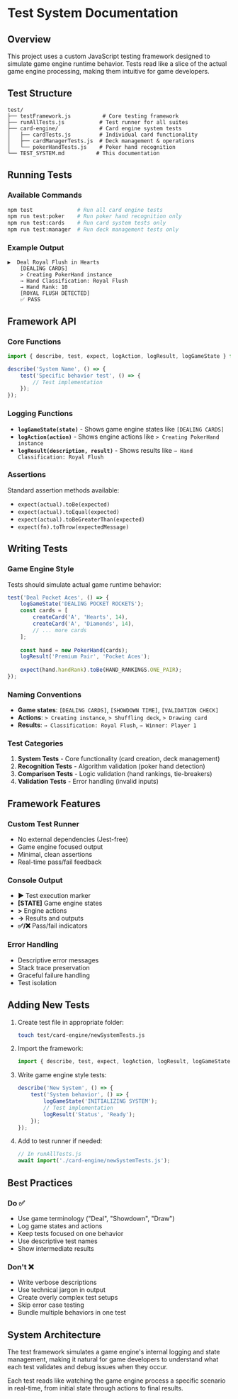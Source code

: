 # Test System Documentation

## Overview

This project uses a custom JavaScript testing framework designed to simulate game engine runtime behavior. Tests read like a slice of the actual game engine processing, making them intuitive for game developers.

## Test Structure

```
test/
├── testFramework.js          # Core testing framework
├── runAllTests.js           # Test runner for all suites
├── card-engine/             # Card engine system tests
│   ├── cardTests.js         # Individual card functionality
│   ├── cardManagerTests.js  # Deck management & operations
│   └── pokerHandTests.js    # Poker hand recognition
└── TEST_SYSTEM.md          # This documentation
```

## Running Tests

### Available Commands

```bash
npm test              # Run all card engine tests
npm run test:poker    # Run poker hand recognition only
npm run test:cards    # Run card system tests only
npm run test:manager  # Run deck management tests only
```

### Example Output

```
▶️  Deal Royal Flush in Hearts
    [DEALING CARDS]
    > Creating PokerHand instance
    → Hand Classification: Royal Flush
    → Hand Rank: 10
    [ROYAL FLUSH DETECTED]
    ✅ PASS
```

## Framework API

### Core Functions

```javascript
import { describe, test, expect, logAction, logResult, logGameState } from '../testFramework.js';

describe('System Name', () => {
    test('Specific behavior test', () => {
        // Test implementation
    });
});
```

### Logging Functions

- **`logGameState(state)`** - Shows game engine states like `[DEALING CARDS]`
- **`logAction(action)`** - Shows engine actions like `> Creating PokerHand instance`
- **`logResult(description, result)`** - Shows results like `→ Hand Classification: Royal Flush`

### Assertions

Standard assertion methods available:
- `expect(actual).toBe(expected)`
- `expect(actual).toEqual(expected)`
- `expect(actual).toBeGreaterThan(expected)`
- `expect(fn).toThrow(expectedMessage)`

## Writing Tests

### Game Engine Style

Tests should simulate actual game runtime behavior:

```javascript
test('Deal Pocket Aces', () => {
    logGameState('DEALING POCKET ROCKETS');
    const cards = [
        createCard('A', 'Hearts', 14),
        createCard('A', 'Diamonds', 14),
        // ... more cards
    ];
    
    const hand = new PokerHand(cards);
    logResult('Premium Pair', 'Pocket Aces');
    
    expect(hand.handRank).toBe(HAND_RANKINGS.ONE_PAIR);
});
```

### Naming Conventions

- **Game states**: `[DEALING CARDS]`, `[SHOWDOWN TIME]`, `[VALIDATION CHECK]`
- **Actions**: `> Creating instance`, `> Shuffling deck`, `> Drawing card`
- **Results**: `→ Classification: Royal Flush`, `→ Winner: Player 1`

### Test Categories

1. **System Tests** - Core functionality (card creation, deck management)
2. **Recognition Tests** - Algorithm validation (poker hand detection)
3. **Comparison Tests** - Logic validation (hand rankings, tie-breakers)
4. **Validation Tests** - Error handling (invalid inputs)

## Framework Features

### Custom Test Runner
- No external dependencies (Jest-free)
- Game engine focused output
- Minimal, clean assertions
- Real-time pass/fail feedback

### Console Output
- **▶️** Test execution marker
- **[STATE]** Game engine states
- **>** Engine actions
- **→** Results and outputs
- **✅/❌** Pass/fail indicators

### Error Handling
- Descriptive error messages
- Stack trace preservation
- Graceful failure handling
- Test isolation

## Adding New Tests

1. Create test file in appropriate folder:
   ```bash
   touch test/card-engine/newSystemTests.js
   ```

2. Import the framework:
   ```javascript
   import { describe, test, expect, logAction, logResult, logGameState } from '../testFramework.js';
   ```

3. Write game engine style tests:
   ```javascript
   describe('New System', () => {
       test('System behavior', () => {
           logGameState('INITIALIZING SYSTEM');
           // Test implementation
           logResult('Status', 'Ready');
       });
   });
   ```

4. Add to test runner if needed:
   ```javascript
   // In runAllTests.js
   await import('./card-engine/newSystemTests.js');
   ```

## Best Practices

### Do ✅
- Use game terminology ("Deal", "Showdown", "Draw")
- Log game states and actions
- Keep tests focused on one behavior
- Use descriptive test names
- Show intermediate results

### Don't ❌
- Write verbose descriptions
- Use technical jargon in output
- Create overly complex test setups
- Skip error case testing
- Bundle multiple behaviors in one test

## System Architecture

The test framework simulates a game engine's internal logging and state management, making it natural for game developers to understand what each test validates and debug issues when they occur.

Each test reads like watching the game engine process a specific scenario in real-time, from initial state through actions to final results.